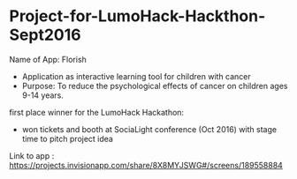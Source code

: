 # Project-for-LumoHack-Hackthon-Sept2016

Name of App:  Florish

* Application as interactive learning tool for children with cancer
* Purpose:  To reduce the psychological effects of cancer on children ages 9-14 years. 

first place winner for the LumoHack Hackathon:  
- won tickets and booth at SociaLight conference (Oct 2016) with stage time to pitch project idea

Link to app :  https://projects.invisionapp.com/share/8X8MYJSWG#/screens/189558884

